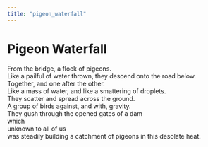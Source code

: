 ```yaml
---
title: "pigeon_waterfall"
---
```


# Pigeon Waterfall

From the bridge, a flock of pigeons.\
Like a pailful of water thrown, they descend onto the road below.\
Together, and one after the other.\
Like a mass of water, and like a smattering of droplets.\
They scatter and spread across the ground.\
A group of birds against, and with, gravity.\
They gush through the opened gates of a dam\
which\
unknown to all of us\
was steadily building a catchment of pigeons in this desolate heat.
